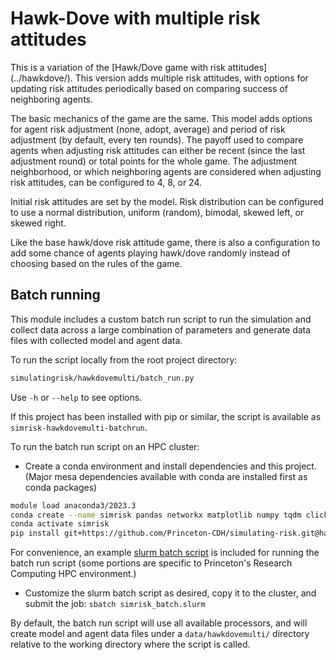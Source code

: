 # Hawk-Dove with multiple risk attitudes

This is a variation of the [Hawk/Dove game with risk attitudes]
(../hawkdove/). This version adds multiple risk attitudes, with options
for updating risk attitudes periodically based on comparing success of
neighboring agents.

The basic mechanics of the game are the same. This model adds options
for agent risk adjustment (none, adopt, average) and period of risk
adjustment (by default, every ten rounds). The payoff used to compare
agents when adjusting risk attitudes can either be recent (since the
last adjustment round) or total points for the whole game. The
adjustment neighborhood, or which neighboring agents are considered
when adjusting risk attitudes, can be configured to 4, 8, or 24.

Initial risk attitudes are set by the model. Risk distribution can
be configured to use a normal distribution, uniform (random), bimodal,
skewed left, or skewed right.

Like the base hawk/dove risk attitude game, there is also a
configuration to add some chance of agents playing hawk/dove randomly
instead of choosing based on the rules of the game.

## Batch running 

This module includes a custom batch run script to run the simulation and
collect data across a large combination of parameters and generate data
files with collected model and agent data.

To run the script locally from the root project directory:
```sh
simulatingrisk/hawkdovemulti/batch_run.py
```
Use `-h` or `--help` to see options.

If this project has been installed with pip or similar, the script is 
available as `simrisk-hawkdovemulti-batchrun`.

To run the batch run script on an HPC cluster:

- Create a conda environment and install dependencies and this project.
  (Major mesa dependencies available with conda are installed first as
  conda packages)

```sh
module load anaconda3/2023.3
conda create --name simrisk pandas networkx matplotlib numpy tqdm click
conda activate simrisk
pip install git+https://github.com/Princeton-CDH/simulating-risk.git@hawkdove-batchrun
```
For convenience, an example [slurm batch script](simrisk_batch.slurm) is
included for running the batch run script (some portions are
specific to Princeton's Research Computing HPC environment.) 

- Customize the slurm batch script as desired, copy it to the cluster, and submit
the job: `sbatch simrisk_batch.slurm`

By default, the batch run script will use all available processors, and will
create model and agent data files under a `data/hawkdovemulti/` directory
relative to the working directory where the script is called. 




